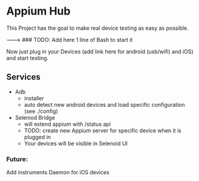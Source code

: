 # Appium Hub

This Project has the goal to make real device testing as easy as possible. 

---> ### TODO: Add here 1 line of Bash to start it

Now just plug in your Devices (add link here for android (usb/wifi) and iOS) and start testing.

## Services

- Adb 
    - installer
    - auto detect new android devices and load specific configuration (see ./config)
- Seleniod Bridge
    - will extend appium with /status api
    - TODO: create new Appium server for specific device when it is plugged in
    - Your devices will be visible in Selenoid UI

### Future: 
Add instruments Daemon for iOS devices

